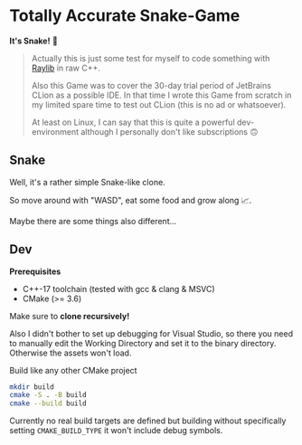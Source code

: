 # Totally Accurate Snake-Game

**It's Snake!** 🐍

> Actually this is just some test for myself to code something with
> [Raylib](https://github.com/raysan5/raylib) in raw C++.
>
> Also this Game was to cover the 30-day trial period of JetBrains
> CLion as a possible IDE. In that time I wrote this Game from scratch in
> my limited spare time to test out CLion (this is no ad or whatsoever).
> 
> At least on Linux, I can say that this is quite a powerful dev-environment 
> although I personally don't like subscriptions 🙃

## Snake
Well, it's a rather simple Snake-like clone.

So move around with "WASD", eat some food and grow along 📈.

Maybe there are some things also different...

## Dev
**Prerequisites**
- C++-17 toolchain (tested with gcc & clang & MSVC)
- CMake (>= 3.6)

Make sure to **clone recursively!**

Also I didn't bother to set up debugging for Visual Studio,
so there you need to manually edit the Working Directory and set it
to the binary directory. Otherwise the assets won't load.

Build like any other CMake project
```bash
mkdir build
cmake -S . -B build
cmake --build build
```

Currently no real build targets are defined but building without specifically
setting `CMAKE_BUILD_TYPE` it won't include debug symbols.
